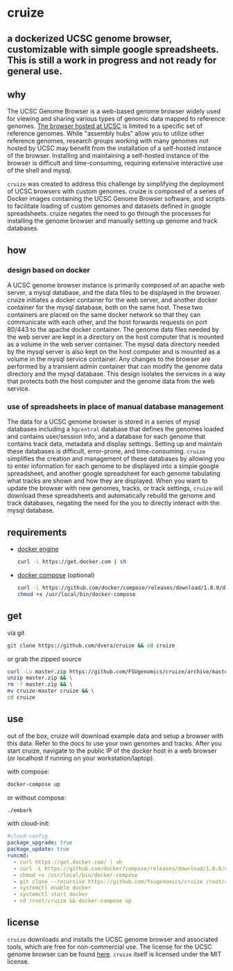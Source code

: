 # cruize

## a dockerized UCSC genome browser, customizable with simple google spreadsheets. This is still a work in progress and not ready for general use.

## why

The UCSC Genome Browser is a web-based genome browser widely used for viewing and sharing various types of genomic data mapped to reference genomes. [The browser hosted at UCSC](https://genome.ucsc.edu) is limited to a specific set of reference genomes. While "assembly hubs" allow you to utilize other reference genomes, research groups working with many genomes not hosted by UCSC may benefit from the installation of a self-hosted instance of the browser. Installing and maintaining a self-hosted instance of the browser is difficult and time-consuming, requiring extensive interactive use of the shell and mysql.

`cruize` was created to address this challenge by simplifying the deployment of UCSC browsers with custom genomes. cruize is composed of a series of Docker images containing the UCSC Genome Browser software, and scripts to facilitate loading of custom genomes and datasets defined in google spreadsheets. cruize negates the need to go through the processes for installing the genome browser and manually setting up genome and track databases.

## how

### design based on docker

A UCSC genome browser instance is primarily composed of an apache web server, a mysql database, and the data files to be displayed in the browser. cruize initiates a docker container for the web server, and another docker container for the mysql database, both on the same host. These two containers are placed on the same docker network so that they can communicate with each other, and the host forwards requests on port 80/443 to the apache docker container. The genome data files needed by the web server are kept in a directory on the host computer that is mounted as a volume in the web server container. The mysql data directory needed by the mysql server is also kept on the host computer and is mounted as a volume in the mysql service container. Any changes to the browser are performed by a transient admin container that can modify the genome data directory and the mysql database. This design isolates the services in a way that protects both the host computer and the genome data from the web service.

### use of spreadsheets in place of manual database management

The data for a UCSC genome browser is stored in a series of mysql databases including a `hgcentral` database that defines the genomes loaded and contains user/session info, and a database for each genome that contains track data, metadata and display settings. Setting up and maintain these databases is difficult, error-prone, and time-consuming. `cruize` simplifies the creation and management of these databases by allowing you to enter information for each genome to be displayed into a simple google spreadsheet, and another google spreadsheet for each genome tabulating what tracks are shown and how they are displayed. When you want to update the browser with new genomes, tracks, or track settings, `cruize` will download these spreadsheets and automatically rebuild the genome and track databases, negating the need for the you to directly interact with the mysql database.

## requirements

- [docker engine](https://www.docker.com/)
  ```bash
  curl -L https://get.docker.com | sh
  ```

- [docker compose](https://www.docker.com/products/docker-compose) (optional)
  ```bash
  curl -L https://github.com/docker/compose/releases/download/1.8.0/docker-compose-`uname -s`-`uname -m` > /usr/local/bin/docker-compose && \
  chmod +x /usr/local/bin/docker-compose
  ```

## get

via git
```bash
git clone https://github.com/dvera/cruize && cd cruize
```

or grab the zipped source
```bash
curl -Lo master.zip https://github.com/FSUgenomics/cruize/archive/master.zip && \
unzip master.zip && \
rm -f master.zip && \
mv cruize-master cruize && \
cd cruize
```

## use

out of the box, cruize will download example data and setup a browser with this data. Refer to the docs to use your own genomes and tracks. After you start cruize, navigate to the public IP of the docker host in a web browser (or localhost if running on your workstation/laptop).

with compose:
```bash
docker-compose up
```

or without compose:
```bash
./embark
```

with cloud-init:
```yaml
#cloud-config
package_upgrade: true
package_update: true
runcmd:
  - curl https://get.docker.com/ | sh
  - curl -L https://github.com/docker/compose/releases/download/1.8.0/docker-compose-`uname -s`-`uname -m` > /usr/local/bin/docker-compose
  - chmod +x /usr/local/bin/docker-compose
  - git clone --recursive https://github.com/fsugenomics/cruize /root/cruize
  - systemctl enable docker
  - systemctl start docker
  - cd /root/cruize && docker-compose up
```

## license

`cruize` downloads and installs the UCSC genome browser and associated tools, which are free for non-commercial use. The license for the UCSC genome browser can be found [here](https://genome-store.ucsc.edu/). `cruize` itself is licensed under the MIT license.
